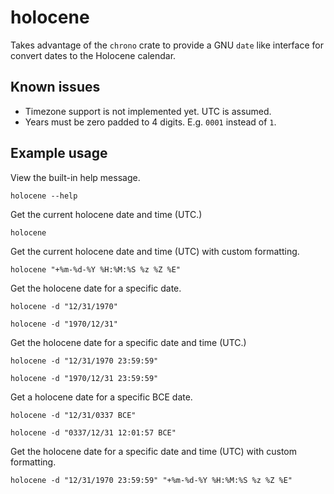 # holocene

Takes advantage of the `chrono` crate to provide a GNU `date` like interface for convert dates to the Holocene calendar.

## Known issues

* Timezone support is not implemented yet. UTC is assumed.
* Years must be zero padded to 4 digits. E.g. `0001` instead of `1`.

## Example usage

View the built-in help message.
```shell
holocene --help
```

Get the current holocene date and time (UTC.)
```shell
holocene
```

Get the current holocene date and time (UTC) with custom formatting.
```shell
holocene "+%m-%d-%Y %H:%M:%S %z %Z %E"
```

Get the holocene date for a specific date.
```shell
holocene -d "12/31/1970"
```
```shell
holocene -d "1970/12/31"
```

Get the holocene date for a specific date and time (UTC.)
```shell
holocene -d "12/31/1970 23:59:59"
```
```shell
holocene -d "1970/12/31 23:59:59"
```

Get a holocene date for a specific BCE date.
```shell
holocene -d "12/31/0337 BCE"
```

```shell
holocene -d "0337/12/31 12:01:57 BCE"
```

Get the holocene date for a specific date and time (UTC) with custom formatting.
```shell
holocene -d "12/31/1970 23:59:59" "+%m-%d-%Y %H:%M:%S %z %Z %E"
```